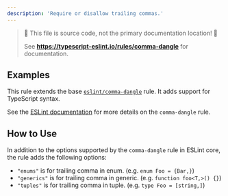 ```yaml
---
description: 'Require or disallow trailing commas.'
---
```


> 🛑 This file is source code, not the primary documentation location! 🛑
>
> See **https://typescript-eslint.io/rules/comma-dangle** for documentation.

## Examples

This rule extends the base [`eslint/comma-dangle`](https://eslint.org/docs/rules/comma-dangle) rule.
It adds support for TypeScript syntax.

See the [ESLint documentation](https://eslint.org/docs/rules/comma-dangle) for more details on the `comma-dangle` rule.

## How to Use

In addition to the options supported by the `comma-dangle` rule in ESLint core, the rule adds the following options:

- `"enums"` is for trailing comma in enum. (e.g. `enum Foo = {Bar,}`)
- `"generics"` is for trailing comma in generic. (e.g. `function foo<T,>() {}`)
- `"tuples"` is for trailing comma in tuple. (e.g. `type Foo = [string,]`)
